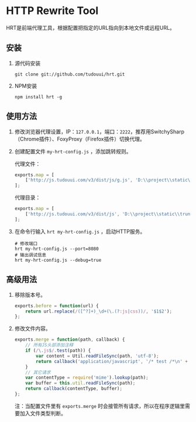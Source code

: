 HTTP Rewrite Tool
=================================================

HRT是前端代理工具，根据配置把指定的URL指向到本地文件或远程URL。

## 安装

1. 源代码安装
	```
	git clone git://github.com/tudouui/hrt.git
	```

2. NPM安装
	```
	npm install hrt -g
	```

## 使用方法

1. 修改浏览器代理设置，IP：`127.0.0.1`，端口：`2222`，推荐用SwitchySharp（Chrome插件）、FoxyProxy（Firefox插件）切换代理。

2. 创建配置文件 `my-hrt-config.js` ，添加跳转规则。

	代理文件：
	```js
	exports.map = [
		['http://js.tudouui.com/v3/dist/js/g.js', 'D:\\project\\static\\trunk\\v3\\src\\js\\g.js']
	];
	```

	代理目录：
	```js
	exports.map = [
		['http://js.tudouui.com/v3/dist/js', 'D:\\project\\static\\trunk\\v3\\src\\js']
	];
	```

3. 在命令行输入 `hrt my-hrt-config.js` ，启动HTTP服务。

	```
	# 修改端口
	hrt my-hrt-config.js --port=8080
	# 输出调试信息
	hrt my-hrt-config.js --debug=true
	```

## 高级用法

1. 移除版本号。
	```js
	exports.before = function(url) {
		return url.replace(/([^?]+)_\d+(\.(?:js|css))/, '$1$2');
	};
	```

2. 修改文件内容。
	```js
	exports.merge = function(path, callback) {
		// 所有JS头部添加注释
		if (/\.js$/.test(path)) {
			var content = Util.readFileSync(path, 'utf-8');
			return callback('application/javascript', '/* test /*\n' + content);
		}
		// 其它请求
		var contentType = require('mime').lookup(path);
		var buffer = this.util.readFileSync(path);
		return callback(contentType, buffer);
	};
	```
	注：当配置文件里有 `exports.merge` 时会接管所有请求，所以在程序逻辑里需要加入文件类型判断。